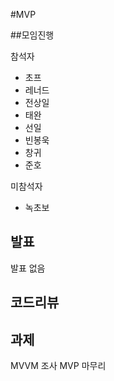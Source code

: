 #MVP

##모임진행

참석자
* 초프
* 레너드
* 전상일
* 태완
* 선일
* 빈봉욱
* 창귀
* 준호

미참석자
* 녹초보

## 발표

발표 없음

## 코드리뷰



## 과제

MVVM 조사
MVP 마무리
